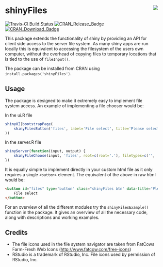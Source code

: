# shinyFiles <img src="man/figures/logo.png" align="right" />

[![Travis-CI Build Status](https://travis-ci.org/thomasp85/shinyFiles.svg?branch=master)](https://travis-ci.org/thomasp85/shinyFiles) [![CRAN\_Release\_Badge](http://www.r-pkg.org/badges/version-ago/shinyFiles)](https://CRAN.R-project.org/package=shinyFiles) [![CRAN\_Download\_Badge](http://cranlogs.r-pkg.org/badges/shinyFiles)](https://CRAN.R-project.org/package=shinyFiles)

This package extends the functionality of shiny by providing an API for client side access to the server file system. As many shiny apps are run locally this is equivalent to accessing the filesystem of the users own computer, without the overhead of copying files to temporary locations that is tied to the use of `fileInput()`.

The package can be installed from CRAN using `install.packages('shinyFiles')`.

Usage
----------
The package is designed to make it extremely easy to implement file system access. An example of implementing a file chooser would be:

In the ui.R file
```R
shinyUI(bootstrapPage(
    shinyFilesButton('files', label='File select', title='Please select a file', multiple=FALSE)
))
```
In the server.R file
```R
shinyServer(function(input, output) {
    shinyFileChoose(input, 'files', root=c(root='.'), filetypes=c('', 'txt'))
})
```

It is equally simple to implement directly in your custom html file as it only requires a single `<button>` element. The equivalent of the above in raw html would be:
```html
<button id="files" type="button" class="shinyFiles btn" data-title="Please select a file" data-selecttype="single">
    File select
</button>
```

For an overview of all the different modules try the `shinyFilesExample()` function in the package. It gives an overview of all the necessary code, along with descriptions and working examples.

Credits
----------
* The file icons used in the file system navigator are taken from FatCows Farm-Fresh Web Icons (http://www.fatcow.com/free-icons)
* RStudio is a trademark of RStudio, Inc. File icons used by permission of RStudio, Inc. 
